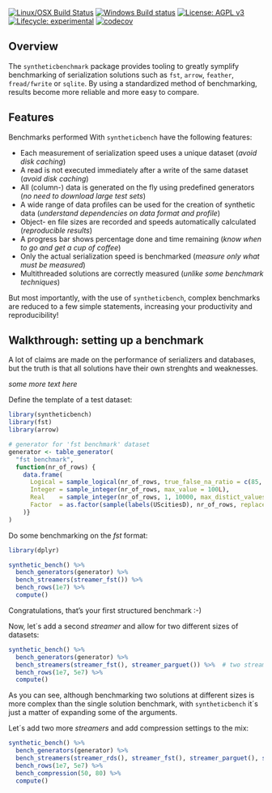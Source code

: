 
<!-- README.md is generated from README.Rmd. Please edit that file -->

<!-- <img src="logo.png" align="right" /> -->

[![Linux/OSX Build Status](https://travis-ci.org/fstpackage/syntheticbench.svg?branch=develop)](https://travis-ci.org/fstpackage/syntheticbench)
[![Windows Build status](https://ci.appveyor.com/api/projects/status/rng88laj6o2fj2dy?svg=true)](https://ci.appveyor.com/project/fstpackage/syntheticbench)
[![License: AGPL v3](https://img.shields.io/badge/License-AGPL%20v3-blue.svg)](https://www.gnu.org/licenses/agpl-3.0)
[![Lifecycle: experimental](https://img.shields.io/badge/lifecycle-experimental-blue.svg)](https://www.tidyverse.org/lifecycle/#experimental)
[![codecov](https://codecov.io/gh/fstpackage/syntheticbench/branch/develop/graph/badge.svg)](https://codecov.io/gh/fstpackage/syntheticbench)

## Overview

The `syntheticbenchmark` package provides tooling to greatly symplify
benchmarking of serialization solutions such as `fst`, `arrow`,
`feather`, `fread/fwrite` or `sqlite`. By using a standardized method of
benchmarking, results become more reliable and more easy to compare.

## Features

Benchmarks performed With `syntheticbench` have the following features:

  - Each measurement of serialization speed uses a unique dataset
    (*avoid disk caching*)
  - A read is not executed immediately after a write of the same dataset
    (*avoid disk caching*)
  - All (column-) data is generated on the fly using predefined
    generators (*no need to download large test sets*)
  - A wide range of data profiles can be used for the creation of
    synthetic data (*understand dependencies on data format and
    profile*)
  - Object- en file sizes are recorded and speeds automatically
    calculated (*reproducible results*)
  - A progress bar shows percentage done and time remaining (*know when
    to go and get a cup of coffee*)
  - Only the actual serialization speed is benchmarked (*measure only
    what must be measured*)
  - Multithreaded solutions are correctly measured (*unlike some
    benchmark techniques*)

But most importantly, with the use of `syntheticbench`, complex
benchmarks are reduced to a few simple statements, increasing your
productivity and reproducibility\!

## Walkthrough: setting up a benchmark

A lot of claims are made on the performance of serializers and
databases, but the truth is that all solutions have their own strenghts
and weaknesses.

*some more text here*

Define the template of a test dataset:

``` r
library(syntheticbench)
library(fst)
library(arrow)

# generator for 'fst benchmark' dataset
generator <- table_generator(
  "fst benchmark",
  function(nr_of_rows) {
    data.frame(
      Logical = sample_logical(nr_of_rows, true_false_na_ratio = c(85, 10, 5)),
      Integer = sample_integer(nr_of_rows, max_value = 100L),
      Real    = sample_integer(nr_of_rows, 1, 10000, max_distict_values = 20) / 100,
      Factor  = as.factor(sample(labels(UScitiesD), nr_of_rows, replace = TRUE))
    )}
)
```

Do some benchmarking on the *fst* format:

``` r
library(dplyr)

synthetic_bench() %>%
  bench_generators(generator) %>%
  bench_streamers(streamer_fst()) %>%
  bench_rows(1e7) %>%
  compute()
```

Congratulations, that’s your first structured benchmark :-)

Now, let´s add a second *streamer* and allow for two different sizes of
datasets:

``` r
synthetic_bench() %>%
  bench_generators(generator) %>%
  bench_streamers(streamer_fst(), streamer_parguet()) %>%  # two streamers
  bench_rows(1e7, 5e7) %>%
  compute()
```

As you can see, although benchmarking two solutions at different sizes
is more complex than the single solution benchmark, with
`syntheticbench` it´s just a matter of expanding some of the arguments.

Let´s add two more *streamers* and add compression settings to the mix:

``` r
synthetic_bench() %>%
  bench_generators(generator) %>%
  bench_streamers(streamer_rds(), streamer_fst(), streamer_parguet(), streamer_feather()) %>%
  bench_rows(1e7, 5e7) %>%
  bench_compression(50, 80) %>%
  compute()
```
